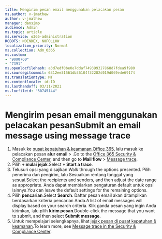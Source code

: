 ```yaml
---
title: Mengirim pesan email menggunakan pelacakan pesan
ms.author: v-jmathew
author: v-jmathew
manager: dansimp
audience: Admin
ms.topic: article
ms.service: o365-administration
ROBOTS: NOINDEX, NOFOLLOW
localization_priority: Normal
ms.collection: Adm_O365
ms.custom:
- "9000760"
- "7391"
ms.openlocfilehash: a3d7edf0be0e7ddaf749399327868d7fdea9f980
ms.sourcegitcommit: 6312ee31561db36104f32282d019d069ede69174
ms.translationtype: MT
ms.contentlocale: id-ID
ms.lasthandoff: 03/11/2021
ms.locfileid: "50745144"
---
```

# <a name="submit-an-email-message-using-message-trace"></a><span data-ttu-id="e001b-102">Mengirim pesan email menggunakan pelacakan pesan</span><span class="sxs-lookup"><span data-stu-id="e001b-102">Submit an email message using message trace</span></span>

1. <span data-ttu-id="e001b-103">Masuk ke [pusat kepatuhan & keamanan Office 365](https://go.microsoft.com/fwlink/p/?linkid=2077143), lalu masuk ke pelacakan pesan **alur email**  >  [](https://go.microsoft.com/fwlink/?linkid=2101048).</span><span class="sxs-lookup"><span data-stu-id="e001b-103">Go to the [Office 365 Security & Compliance Center](https://go.microsoft.com/fwlink/p/?linkid=2077143), and then go to **Mail flow** > [Message trace](https://go.microsoft.com/fwlink/?linkid=2101048).</span></span>
2. <span data-ttu-id="e001b-104">Pilih **+ mulai jejak**.</span><span class="sxs-lookup"><span data-stu-id="e001b-104">Select **+ Start a trace**.</span></span>
3. <span data-ttu-id="e001b-105">Telusuri opsi yang disajikan.</span><span class="sxs-lookup"><span data-stu-id="e001b-105">Walk through the options presented.</span></span> <span data-ttu-id="e001b-106">Pilih penerima dan pengirim, lalu Sesuaikan rentang tanggal yang sesuai.</span><span class="sxs-lookup"><span data-stu-id="e001b-106">Select the recipients and senders, and then adjust the date range as appropriate.</span></span> <span data-ttu-id="e001b-107">Anda dapat membiarkan pengaturan default untuk opsi lainnya.</span><span class="sxs-lookup"><span data-stu-id="e001b-107">You can leave the default settings for the remaining options.</span></span>
4. <span data-ttu-id="e001b-108">Pilih **pencarian**.</span><span class="sxs-lookup"><span data-stu-id="e001b-108">Select **Search**.</span></span> <span data-ttu-id="e001b-109">Daftar pesan email akan ditampilkan berdasarkan kriteria pencarian Anda.</span><span class="sxs-lookup"><span data-stu-id="e001b-109">A list of email messages will display based on your search criteria.</span></span> <span data-ttu-id="e001b-110">Klik ganda pesan yang ingin Anda kirimkan, lalu pilih **kirim pesan**.</span><span class="sxs-lookup"><span data-stu-id="e001b-110">Double-click the message that you want to submit, and then select **Submit message**.</span></span>
5. <span data-ttu-id="e001b-111">Untuk mempelajari selengkapnya, lihat [jejak pesan di pusat kepatuhan & keamanan](https://go.microsoft.com/fwlink/?linkid=2101557).</span><span class="sxs-lookup"><span data-stu-id="e001b-111">To learn more, see [Message trace in the Security & Compliance Center](https://go.microsoft.com/fwlink/?linkid=2101557).</span></span>
